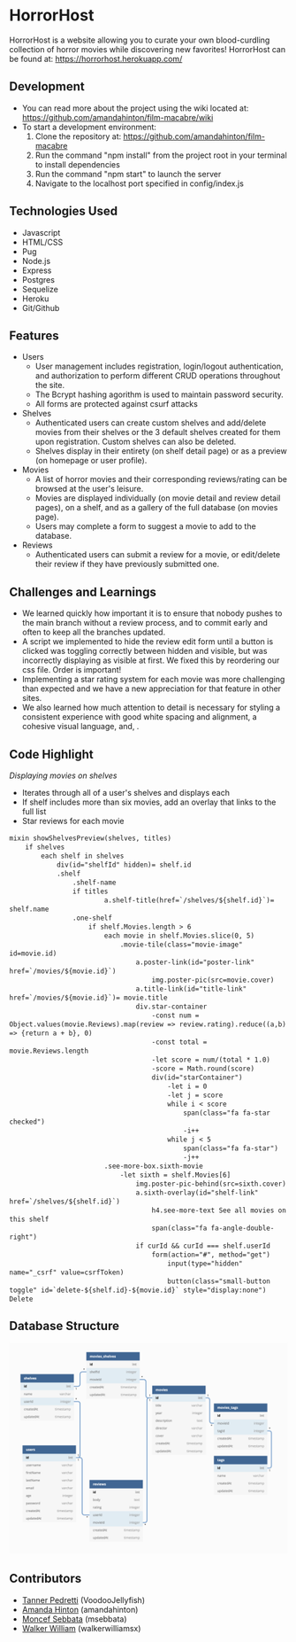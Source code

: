 # HorrorHost

HorrorHost is a website allowing you to curate your own blood-curdling collection of horror movies while discovering new favorites! HorrorHost can be found at: https://horrorhost.herokuapp.com/

## Development
* You can read more about the project using the wiki located at: https://github.com/amandahinton/film-macabre/wiki
* To start a development environment:
    1. Clone the repository at: https://github.com/amandahinton/film-macabre
    2. Run the command "npm install" from the project root in your terminal to install dependencies
    3. Run the command "npm start" to launch the server
    4. Navigate to the localhost port specified in config/index.js

## Technologies Used
* Javascript
* HTML/CSS
* Pug
* Node.js
* Express
* Postgres
* Sequelize
* Heroku
* Git/Github

##  Features
* Users
    * User management includes registration, login/logout authentication, and authorization to perform different CRUD operations throughout the site.
    * The Bcrypt hashing agorithm is used to maintain password security.
    * All forms are protected against csurf attacks 
* Shelves
    * Authenticated users can create custom shelves and add/delete movies from their shelves or the 3 default shelves created for them upon registration. Custom shelves can also be deleted.
    * Shelves display in their entirety (on shelf detail page) or as a preview (on homepage or user profile).
* Movies
    * A list of horror movies and their corresponding reviews/rating can be browsed at the user's leisure. 
    * Movies are displayed individually (on movie detail and review detail pages), on a shelf, and as a gallery of the full database (on movies page).
    * Users may complete a form to suggest a movie to add to the database.
* Reviews
    * Authenticated users can submit a review for a movie, or edit/delete their review if they have previously submitted one.
## Challenges and Learnings
* We learned quickly how important it is to ensure that nobody pushes to the main branch without a review process, and to commit early and often to keep all the branches updated.
* A script we implemented to hide the review edit form until a button is clicked was toggling correctly between hidden and visible, but was incorrectly displaying as visible at first. We fixed this by reordering our css file. Order is important!
* Implementing a star rating system for each movie was more challenging than expected and we have a new appreciation for that feature in other sites.
* We also learned how much attention to detail is necessary for styling a consistent experience with good white spacing and alignment, a cohesive visual language, and, . 

## Code Highlight

*Displaying movies on shelves*
* Iterates through all of a user's shelves and displays each
* If shelf includes more than six movies, add an overlay that links to the full list
* Star reviews for each movie
```
mixin showShelvesPreview(shelves, titles)
    if shelves
        each shelf in shelves
            div(id="shelfId" hidden)= shelf.id
            .shelf
                .shelf-name
                if titles
                        a.shelf-title(href=`/shelves/${shelf.id}`)= shelf.name
                .one-shelf
                    if shelf.Movies.length > 6
                        each movie in shelf.Movies.slice(0, 5)
                            .movie-tile(class="movie-image" id=movie.id)
                                a.poster-link(id="poster-link" href=`/movies/${movie.id}`)
                                    img.poster-pic(src=movie.cover)
                                a.title-link(id="title-link" href=`/movies/${movie.id}`)= movie.title
                                div.star-container
                                    -const num = Object.values(movie.Reviews).map(review => review.rating).reduce((a,b) => {return a + b}, 0)
                                    -const total = movie.Reviews.length
                                    -let score = num/(total * 1.0)
                                    -score = Math.round(score)
                                    div(id="starContainer")
                                        -let i = 0
                                        -let j = score
                                        while i < score
                                            span(class="fa fa-star checked")
                                            -i++
                                        while j < 5
                                            span(class="fa fa-star")
                                            -j++
                        .see-more-box.sixth-movie
                            -let sixth = shelf.Movies[6]
                                img.poster-pic-behind(src=sixth.cover)
                                a.sixth-overlay(id="shelf-link" href=`/shelves/${shelf.id}`)
                                    h4.see-more-text See all movies on this shelf
                                    span(class="fa fa-angle-double-right")
                                if curId && curId === shelf.userId
                                    form(action="#", method="get")
                                        input(type="hidden" name="_csrf" value=csrfToken)
                                        button(class="small-button toggle" id=`delete-${shelf.id}-${movie.id}` style="display:none") Delete
```

## Database Structure

![](https://github.com/amandahinton/film-macabre/blob/main/design/database_schema.png)

## Contributors
* [Tanner Pedretti](https://github.com/VoodooJellyfish) (VoodooJellyfish)
* [Amanda Hinton](https://github.com/amandahinton) (amandahinton)
* [Moncef Sebbata](https://github.com/msebbata) (msebbata)
* [Walker William](https://github.com/walkerwilliamsx) (walkerwilliamsx)






